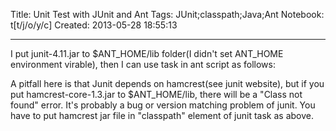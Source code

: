 Title: Unit Test with JUnit and Ant
Tags: JUnit;classpath;Java;Ant
Notebook: t[t/j/o/y/c]
Created: 2013-05-28 18:55:13

------

I put junit-4.11.jar to $ANT_HOME/lib folder(I didn't set ANT_HOME environment virable), then I can use <junit> task in ant script as follows:

 

 <target name="unit_test" depends="compile"> 
  <mkdir dir="${test.report.dir}"/> 
  <junit printsummary="yes" fork="yes"> 
   <classpath> 
    <pathelement location="${src.class.dir}"/> 
    <pathelement location="${test.class.dir}"/> 
    <pathelement location="${lib.dir}/hamcrest-core-1.3.jar" /> 
   </classpath> 
   <formatter type="plain"/> 
   <batchtest todir="${test.report.dir}" haltonerror="no"> 
    <fileset dir="${test.dir}"> 
      <include name="**/*.java" /> 
    </fileset> 
   </batchtest> 
  </junit> 
 </target> 

 

A pitfall here is that Junit depends on hamcrest(see junit website), but if you put hamcrest-core-1.3.jar to $ANT_HOME/lib, there will be a "Class not found" error. It's probably a bug or version matching problem of junit. You have to put hamcrest jar file in "classpath" element of junit task as above.